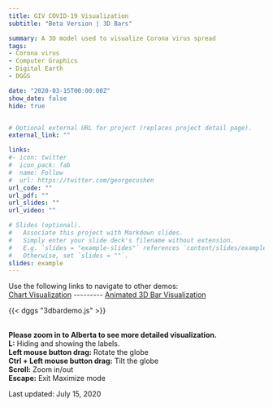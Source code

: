 ```yaml
---
title: GIV COVID-19 Visualization
subtitle: "Beta Version | 3D Bars"

summary: A 3D model used to visualize Corona virus spread 
tags:
- Corona virus
- Computer Graphics
- Digital Earth
- DGGS

date: "2020-03-15T00:00:00Z"
show_date: false
hide: true


# Optional external URL for project (replaces project detail page).
external_link: ""

links:
#- icon: twitter
#  icon_pack: fab
#  name: Follow
#  url: https://twitter.com/georgecushen
url_code: ""
url_pdf: ""
url_slides: ""
url_video: ""

# Slides (optional).
#   Associate this project with Markdown slides.
#   Simply enter your slide deck's filename without extension.
#   E.g. `slides = "example-slides"` references `content/slides/example-slides.md`.
#   Otherwise, set `slides = ""`.
slides: example
---
```

Use the following links to navigate to other demos:\
[Chart Visualization](/project/corona-vis/) --------- [Animated 3D Bar Visualization](/project/corona-vis-3dbar-animated/) 

{{< dggs "3dbardemo.js" >}}

\
**Please zoom in to Alberta to see more detailed visualization.**\
**L:** Hiding and showing the labels.\
**Left mouse button drag:** Rotate the globe\
**Ctrl + Left mouse button drag:** Tilt the globe\
**Scroll:** Zoom in/out\
**Escape:** Exit Maximize mode

Last updated: July 15, 2020

